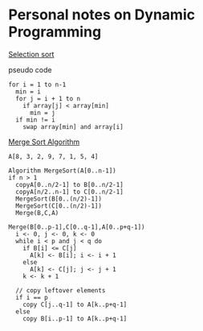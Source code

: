# Personal notes on Dynamic Programming

[Selection sort](https://www.youtube.com/watch?v=f8hXR_Hvybo)

pseudo code

    for i = 1 to n-1
      min = i
      for j = i + 1 to n
        if array[j] < array[min]
          min = j
      if min != i
        swap array[min] and array[i]



[Merge Sort Algorithm](http://www.thinkaloudacademy.com)

    A[8, 3, 2, 9, 7, 1, 5, 4]
    
    Algorithm MergeSort(A[0..n-1])
    if n > 1
      copyA[0..n/2-1] to B[0..n/2-1]
      copyA[n/2..n-1] to C[0..n/2-1]
      MergeSort(B[0..(n/2)-1])
      MergeSort(C[0..(n/2)-1])
      Merge(B,C,A)

    Merge(B[0..p-1],C[0..q-1],A[0..p+q-1])
      i <- 0, j <- 0, k <- 0
      while i < p and j < q do
        if B[i] <= C[j]
          A[k] <- B[i]; i <- i + 1
        else
          A[k] <- C[j]; j <- j + 1
        k <- k + 1

      // copy leftover elements
      if i == p
        copy C[j..q-1] to A[k..p+q-1]
      else
        copy B[i..p-1] to A[k..p+q-1]



